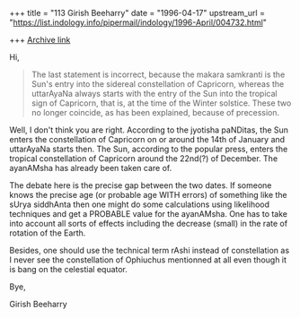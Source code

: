 +++
title = "113 Girish Beeharry"
date = "1996-04-17"
upstream_url = "https://list.indology.info/pipermail/indology/1996-April/004732.html"

+++
[Archive link](https://list.indology.info/pipermail/indology/1996-April/004732.html)

Hi,

> The last statement is incorrect, because the makara samkranti is the 
>Sun's entry into the
>sidereal constellation of Capricorn, whereas the uttarAyaNa always starts
>with the entry of the Sun into the tropical sign of Capricorn, that is, at
>the time of the Winter solstice.  These two no longer coincide, as has
>been explained, because of precession. 

Well, I don't think you are right. According to the jyotisha paNDitas, the Sun 
enters the constellation of Capricorn on or around the 14th of January and
uttarAyaNa starts then. The Sun, according to the popular press, enters 
the tropical constellation of Capricorn around the 22nd(?) of December. The 
ayanAMsha has already been taken care of. 

The debate here is the precise gap between the two dates. If someone knows the
precise age (or probable age WITH errors) of something like the sUrya siddhAnta
then one might do some calculations using likelihood techniques and get a 
PROBABLE value for the ayanAMsha. One has to take into account all sorts of
effects including the decrease (small) in the rate of rotation of the Earth.

Besides, one should use the technical term rAshi instead of constellation as 
I never see the constellation of Ophiuchus mentionned at all even though it is 
bang on the celestial equator.

Bye,

Girish Beeharry




